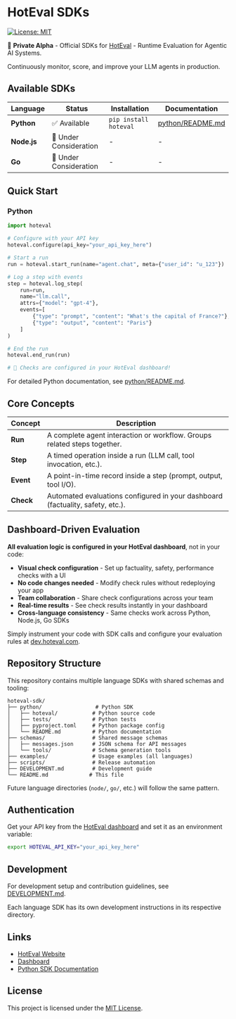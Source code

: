# HotEval SDKs

[![License: MIT](https://img.shields.io/badge/License-MIT-yellow.svg)](LICENSE)

🎉 **Private Alpha** - Official SDKs for [HotEval](https://hoteval.com) - Runtime Evaluation for Agentic AI Systems.

Continuously monitor, score, and improve your LLM agents in production.

## Available SDKs

| Language | Status | Installation | Documentation |
|----------|--------|-------------|---------------|
| **Python** | ✅ Available | `pip install hoteval` | [python/README.md](python/README.md) |
| **Node.js** | 🔄 Under Consideration | - | - |
| **Go** | 🔄 Under Consideration | - | - |

## Quick Start

### Python

```python
import hoteval

# Configure with your API key
hoteval.configure(api_key="your_api_key_here")

# Start a run
run = hoteval.start_run(name="agent.chat", meta={"user_id": "u_123"})

# Log a step with events
step = hoteval.log_step(
    run=run,
    name="llm.call",
    attrs={"model": "gpt-4"},
    events=[
        {"type": "prompt", "content": "What's the capital of France?"},
        {"type": "output", "content": "Paris"}
    ]
)

# End the run
hoteval.end_run(run)

# 🎉 Checks are configured in your HotEval dashboard!
```

For detailed Python documentation, see [python/README.md](python/README.md).

## Core Concepts

| Concept | Description |
|---------|-------------|
| **Run** | A complete agent interaction or workflow. Groups related steps together. |
| **Step** | A timed operation inside a run (LLM call, tool invocation, etc.). |
| **Event** | A point-in-time record inside a step (prompt, output, tool I/O). |
| **Check** | Automated evaluations configured in your dashboard (factuality, safety, etc.). |

## Dashboard-Driven Evaluation

**All evaluation logic is configured in your HotEval dashboard**, not in your code:

- **Visual check configuration** - Set up factuality, safety, performance checks with a UI
- **No code changes needed** - Modify check rules without redeploying your app
- **Team collaboration** - Share check configurations across your team
- **Real-time results** - See check results instantly in your dashboard
- **Cross-language consistency** - Same checks work across Python, Node.js, Go SDKs

Simply instrument your code with SDK calls and configure your evaluation rules at [dev.hoteval.com](https://dev.hoteval.com).

## Repository Structure

This repository contains multiple language SDKs with shared schemas and tooling:

```
hoteval-sdk/
├── python/                 # Python SDK
│   ├── hoteval/           # Python source code
│   ├── tests/             # Python tests
│   ├── pyproject.toml     # Python package config
│   └── README.md          # Python documentation
├── schemas/               # Shared message schemas
│   ├── messages.json      # JSON schema for API messages
│   └── tools/             # Schema generation tools
├── examples/              # Usage examples (all languages)
├── scripts/               # Release automation
├── DEVELOPMENT.md         # Development guide
└── README.md             # This file
```

Future language directories (`node/`, `go/`, etc.) will follow the same pattern.

## Authentication

Get your API key from the [HotEval dashboard](https://hoteval.com/dashboard) and set it as an environment variable:

```bash
export HOTEVAL_API_KEY="your_api_key_here"
```

## Development

For development setup and contribution guidelines, see [DEVELOPMENT.md](DEVELOPMENT.md).

Each language SDK has its own development instructions in its respective directory.

## Links

- [HotEval Website](https://hoteval.com)
- [Dashboard](https://dev.hoteval.com)
- [Python SDK Documentation](python/README.md)

## License

This project is licensed under the [MIT License](LICENSE).
